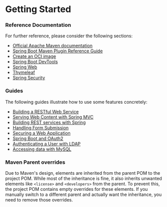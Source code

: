 # Getting Started

### Reference Documentation
For further reference, please consider the following sections:

* [Official Apache Maven documentation](https://maven.apache.org/guides/index.html)
* [Spring Boot Maven Plugin Reference Guide](https://docs.spring.io/spring-boot/3.5.5/maven-plugin)
* [Create an OCI image](https://docs.spring.io/spring-boot/3.5.5/maven-plugin/build-image.html)
* [Spring Boot DevTools](https://docs.spring.io/spring-boot/3.5.5/reference/using/devtools.html)
* [Spring Web](https://docs.spring.io/spring-boot/3.5.5/reference/web/servlet.html)
* [Thymeleaf](https://docs.spring.io/spring-boot/3.5.5/reference/web/servlet.html#web.servlet.spring-mvc.template-engines)
* [Spring Security](https://docs.spring.io/spring-boot/3.5.5/reference/web/spring-security.html)

### Guides
The following guides illustrate how to use some features concretely:

* [Building a RESTful Web Service](https://spring.io/guides/gs/rest-service/)
* [Serving Web Content with Spring MVC](https://spring.io/guides/gs/serving-web-content/)
* [Building REST services with Spring](https://spring.io/guides/tutorials/rest/)
* [Handling Form Submission](https://spring.io/guides/gs/handling-form-submission/)
* [Securing a Web Application](https://spring.io/guides/gs/securing-web/)
* [Spring Boot and OAuth2](https://spring.io/guides/tutorials/spring-boot-oauth2/)
* [Authenticating a User with LDAP](https://spring.io/guides/gs/authenticating-ldap/)
* [Accessing data with MySQL](https://spring.io/guides/gs/accessing-data-mysql/)

### Maven Parent overrides

Due to Maven's design, elements are inherited from the parent POM to the project POM.
While most of the inheritance is fine, it also inherits unwanted elements like `<license>` and `<developers>` from the parent.
To prevent this, the project POM contains empty overrides for these elements.
If you manually switch to a different parent and actually want the inheritance, you need to remove those overrides.

